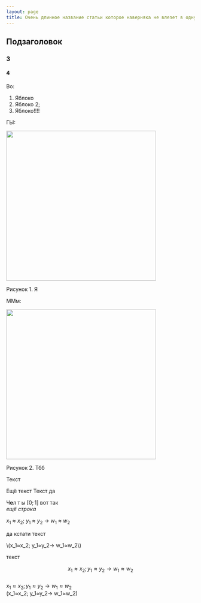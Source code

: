 ```yaml
---
layout: page
title: Очень длинное название статьи которое наверняка не влезет в одну строчку, особенно если добавить притаточное с запятой. Сварите мне чай
---
```

<!-- Название -->

## Подзаголовок
### 3

#### 4

Во:

1) Яблоко  
2) Яблоко 2;  
3) Яблоко!!!!  

ГЫ: 

<p>
    <img class="pimg" src="../../images/ru/2.jpg" width=400>
    <p class="pdesc">Рисунок 1. Я</p>
</p>

ММм:

<p>
    <img class="pimg" src="../../images/ru/2.jpg" width=400>
    <p class="pdesc">Рисунок 2. Тбб</p>
</p>

Текст

Ещё текст
Текст да

Ч**е**л т ы $[0;1]$ вот так  
*ещё строка*

$x_1$ $≈$ $x_2;$ $y_1$ $≈$ $y_2$ $→$ $w_1$ $≈$ $w_2$

да кстати текст

\\(x_1≈x_2; y_1≈y_2→ w_1≈w_2\\)

текст

$$x_1≈x_2; y_1≈y_2→ w_1≈w_2$$  
$x_1≈x_2; y_1≈y_2→ w_1≈w_2$  
\(x_1≈x_2; y_1≈y_2→ w_1≈w_2\)